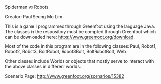 Spiderman vs Robots

Creator: Paul Seung Mo Lim


This is a game I programmed through Greenfoot using the language Java. The classes in the respository must be compiled through Greenfoot which can be downloaded here: https://www.greenfoot.org/download.


Most of the code in this program are in the following classes: Paul, Robot1, Robot2, Robot3, BoltRobot, Robot3Bolt, BoltRobotBolt, Web

  
Other classes include Worlds or objects that mostly serve to interact with the above classes in different worlds.


Scenario Page: http://www.greenfoot.org/scenarios/15382
